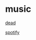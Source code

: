 # music

[dead](https://archive.org/details/fav-jpmor)

[spotify](https://open.spotify.com/user/jayman386)
